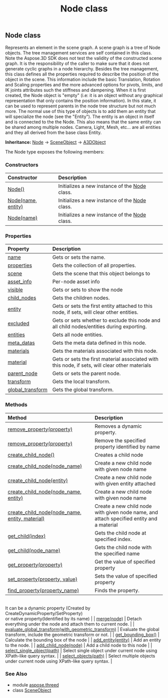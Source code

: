 ﻿---
title: Node class
second_title: Aspose.3D for Python via .NET API References
description: 
type: docs
weight: 150
url: /python-net/aspose.threed/node/
is_root: false
---

## Node class

Represents an element in the scene graph.
A scene graph is a tree of Node objects. The tree management services are self contained in this class.
Note the Aspose.3D SDK does not test the validity of the constructed scene graph. It is the responsibility of the caller to make sure that it does not generate cyclic graphs in a node hierarchy.
Besides the tree management, this class defines all the properties required to describe the position of the object in the scene. This information include the basic Translation, Rotation and Scaling properties and the more advanced options for pivots, limits, and IK joints attributes such the stiffness and dampening.
When it is first created, the Node object is "empty" (i.e: it is an object without any graphical representation that only contains the position information). In this state, it can be used to represent parents in the node tree structure but not much more. The normal use of this type of objects is to add them an entity that will specialize the node (see the "Entity").
The entity is an object in itself and is connected to the the Node. This also means that the same entity can be shared among multiple nodes. Camera, Light, Mesh, etc... are all entities and they all derived from the base class Entity.



**Inheritance:** [Node](/3d/python-net/aspose.threed/node) → 
[SceneObject](/3d/python-net/aspose.threed/sceneobject) → 
[A3DObject](/3d/python-net/aspose.threed/a3dobject)



The Node type exposes the following members:

### Constructors
| Constructor | Description |
| :- | :- |
| [Node()](/3d/python-net/aspose.threed/node/__init__/#) | Initializes a new instance of the [Node](/3d/python-net/aspose.threed/node) class. |
| [Node(name, entity)](/3d/python-net/aspose.threed/node/__init__/#str-Entity) | Initializes a new instance of the [Node](/3d/python-net/aspose.threed/node) class. |
| [Node(name)](/3d/python-net/aspose.threed/node/__init__/#str) | Initializes a new instance of the [Node](/3d/python-net/aspose.threed/node) class. |


### Properties
| Property | Description |
| :- | :- |
| [name](/3d/python-net/aspose.threed/node/name) | Gets or sets the name. |
| [properties](/3d/python-net/aspose.threed/node/properties) | Gets the collection of all properties. |
| [scene](/3d/python-net/aspose.threed/node/scene) | Gets the scene that this object belongs to |
| [asset_info](/3d/python-net/aspose.threed/node/asset_info) | Per-node asset info |
| [visible](/3d/python-net/aspose.threed/node/visible) | Gets or sets to show the node |
| [child_nodes](/3d/python-net/aspose.threed/node/child_nodes) | Gets the children nodes. |
| [entity](/3d/python-net/aspose.threed/node/entity) | Gets or sets the first entity attached to this node, if sets, will clear other entities. |
| [excluded](/3d/python-net/aspose.threed/node/excluded) | Gets or sets whether to exclude this node and all child nodes/entities during exporting. |
| [entities](/3d/python-net/aspose.threed/node/entities) | Gets all node entities. |
| [meta_datas](/3d/python-net/aspose.threed/node/meta_datas) | Gets the meta data defined in this node. |
| [materials](/3d/python-net/aspose.threed/node/materials) | Gets the materials associated with this node. |
| [material](/3d/python-net/aspose.threed/node/material) | Gets or sets the first material associated with this node, if sets, will clear other materials |
| [parent_node](/3d/python-net/aspose.threed/node/parent_node) | Gets or sets the parent node. |
| [transform](/3d/python-net/aspose.threed/node/transform) | Gets the local transform. |
| [global_transform](/3d/python-net/aspose.threed/node/global_transform) | Gets the global transform. |


### Methods
| Method | Description |
| :- | :- |
| [remove_property(property)](/3d/python-net/aspose.threed/node/remove_property/#Property) | Removes a dynamic property. |
| [remove_property(property)](/3d/python-net/aspose.threed/node/remove_property/#str) | Remove the specified property identified by name |
| [create_child_node()](/3d/python-net/aspose.threed/node/create_child_node/#) | Creates a child node |
| [create_child_node(node_name)](/3d/python-net/aspose.threed/node/create_child_node/#str) | Create a new child node with given node name |
| [create_child_node(entity)](/3d/python-net/aspose.threed/node/create_child_node/#Entity) | Create a new child node with given entity attached |
| [create_child_node(node_name, entity)](/3d/python-net/aspose.threed/node/create_child_node/#str-Entity) | Create a new child node with given node name |
| [create_child_node(node_name, entity, material)](/3d/python-net/aspose.threed/node/create_child_node/#str-Entity-aspose.threed.shading.Material) | Create a new child node with given node name, and attach specified entity and a material |
| [get_child(index)](/3d/python-net/aspose.threed/node/get_child/#int) | Gets the child node at specified index. |
| [get_child(node_name)](/3d/python-net/aspose.threed/node/get_child/#str) | Gets the child node with the specified name |
| [get_property(property)](/3d/python-net/aspose.threed/node/get_property/#str) | Get the value of specified property |
| [set_property(property, value)](/3d/python-net/aspose.threed/node/set_property/#str-any) | Sets the value of specified property |
| [find_property(property_name)](/3d/python-net/aspose.threed/node/find_property/#str) | Finds the property.<br/>It can be a dynamic property (Created by CreateDynamicProperty/SetProperty) <br/>or native property(Identified by its name) |
| [merge(node)](/3d/python-net/aspose.threed/node/merge/#Node) | Detach everything under the node and attach them to current node. |
| [evaluate_global_transform(with_geometric_transform)](/3d/python-net/aspose.threed/node/evaluate_global_transform/#bool) | Evaluate the global transform, include the geometric transform or not. |
| [get_bounding_box()](/3d/python-net/aspose.threed/node/get_bounding_box/#) | Calculate the bounding box of the node |
| [add_entity(entity)](/3d/python-net/aspose.threed/node/add_entity/#Entity) | Add an entity to the node. |
| [add_child_node(node)](/3d/python-net/aspose.threed/node/add_child_node/#Node) | Add a child node to this node |
| [select_single_object(path)](/3d/python-net/aspose.threed/node/select_single_object/#str) | Select single object under current node using XPath-like query syntax. |
| [select_objects(path)](/3d/python-net/aspose.threed/node/select_objects/#str) | Select multiple objects under current node using XPath-like query syntax. |


### See Also

* module [aspose.threed](../)
* class [SceneObject](/3d/python-net/aspose.threed/sceneobject)

